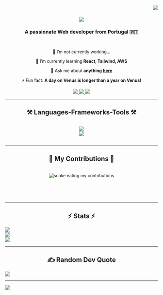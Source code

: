 
<img align="right" src="https://visitor-badge.laobi.icu/badge?page_id=salesp07.p1resx" />

<h1 align="center">
    <img src="https://readme-typing-svg.herokuapp.com/?font=Righteous&size=35&center=true&vCenter=true&width=500&height=70&duration=4000&lines=Hi+There!+👋;+I'm+Rúben+Pires!;" />
</h1>

<h3 align="center">A passionate Web developer from Portugal 🇵🇹</h3>

<br/>

<div align="center">
 
 🔭 I’m not currently working...
 
 🌱 I’m currently learning **React, Tailwind, AWS**

💬 Ask me about **anything [here](https://github.com/p1resx/p1resx/issues)**

⚡ Fun fact: **A day on Venus is longer than a year on Venus!**

 </div>
 
<div align="center"> 
  <a href="mailto:rubendominguespires@gmail.com">
    <img src="https://img.shields.io/badge/Gmail-333333?style=for-the-badge&logo=gmail&logoColor=red" />
  </a>
  <a href="https://linkedin.com/in/rúben-pires-8387982a1" target="_blank">
    <img src="https://img.shields.io/badge/LinkedIn-0077B5?style=for-the-badge&logo=linkedin&logoColor=white" target="_blank" />
  </a>
  <a href="https://p1resx.github.io" target="_blank">
     <img src="https://img.shields.io/badge/Portfolio-FF5722?style=for-the-badge&logo=todoist&logoColor=white" target="_blank" /> <!-- sqlite, safari, google-chrome are other good icon options -->
  </a>
</div>

 <hr/>
 
<h2 align="center">⚒️ Languages-Frameworks-Tools ⚒️</h2>
<br/>
<div align="center">
    <img src="https://skillicons.dev/icons?i=react,bootstrap,html,css,vscode,github,tailwind,git,postman" /><br/>
    <img src="https://skillicons.dev/icons?i=wordpress,python,javascript,c,java,php,django" /><br>
</div>

<br/>
<hr/>

<div align="center">
  <h2>🐍 My Contributions 🐍</h2>
  <br>
  <img alt="snake eating my contributions" src="https://raw.githubusercontent.com/p1resx/p1resx/output/github-contribution-grid-snake.svg" />
  
  <br/><br/><br/>
</div>

<hr/>

<h2 align="center">⚡ Stats ⚡</h2>

![](https://github-readme-stats.vercel.app/api?username=p1resx&theme=dark&hide_border=false&include_all_commits=true&count_private=true)<br/>
![](https://github-readme-streak-stats.herokuapp.com/?user=p1resx&theme=dark&hide_border=false)<br/>
![](https://github-readme-stats.vercel.app/api/top-langs/?username=p1resx&theme=dark&hide_border=false&include_all_commits=true&count_private=true&layout=compact)

<hr/>
<h2 align="center"> ✍️ Random Dev Quote </h2>

![](https://quotes-github-readme.vercel.app/api?type=vetical&theme=dark)

<hr/>

[![](https://visitcount.itsvg.in/api?id=p1resx&icon=9&color=13)](https://visitcount.itsvg.in)
